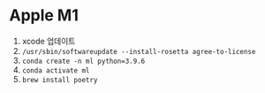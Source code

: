 # Apple M1
1. xcode 업데이트
1. `/usr/sbin/softwareupdate --install-rosetta agree-to-license`
1. `conda create -n ml python=3.9.6`
1. `conda activate ml`
1. `brew install poetry`
